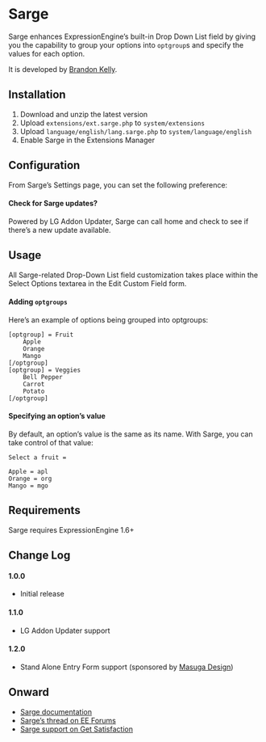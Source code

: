 
Sarge
======================================================================

Sarge enhances ExpressionEngine’s built-in Drop Down List field by
giving you the capability to group your options into `optgroup`s and
specify the values for each option.

It is developed by [Brandon Kelly](http://brandon-kelly.com/).


Installation
----------------------------------------------------------------------

1. Download and unzip the latest version
2. Upload `extensions/ext.sarge.php` to `system/extensions`
3. Upload `language/english/lang.sarge.php` to
   `system/language/english`
4. Enable Sarge in the Extensions Manager


Configuration
----------------------------------------------------------------------

From Sarge’s Settings page, you can set the following preference:

####  Check for Sarge updates?  ######################################
Powered by LG Addon Updater, Sarge can call home and check to see if
there’s a new update available.


Usage
----------------------------------------------------------------------

All Sarge-related Drop-Down List field customization takes place
within the Select Options textarea in the Edit Custom Field form.

####  Adding `optgroups`  ############################################
Here’s an example of options being grouped into optgroups:

    [optgroup] = Fruit
        Apple
        Orange
        Mango
    [/optgroup]
    [optgroup] = Veggies
        Bell Pepper
        Carrot
        Potato
    [/optgroup]

####  Specifying an option’s value  ##################################
By default, an option’s value is the same as its name. With Sarge, you
can take control of that value:

    Select a fruit =
    
    Apple = apl
    Orange = org
    Mango = mgo


Requirements
----------------------------------------------------------------------
Sarge requires ExpressionEngine 1.6+


Change Log
----------------------------------------------------------------------

####  1.0.0  #########################################################
- Initial release

####  1.1.0  #########################################################
- LG Addon Updater support

####  1.2.0  #########################################################
- Stand Alone Entry Form support (sponsored by
  [Masuga Design](http://masugadesign.com/))


Onward
----------------------------------------------------------------------

- [Sarge documentation](http://brandon-kelly.com/apps/sarge)
- [Sarge’s thread on EE Forums](http://expressionengine.com/forums/viewthread/75923/)
- [Sarge support on Get Satisfaction](http://getsatisfaction.com/brandonkelly/products/brandonkelly_sarge)
